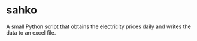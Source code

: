 # sahko

A small Python script that obtains the electricity prices daily and writes the data to an excel file.
